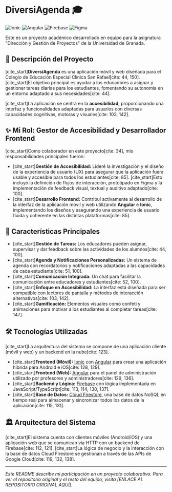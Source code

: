 # DiversiAgenda 🎓

![Ionic](https://img.shields.io/badge/Ionic-3880FF?style=for-the-badge&logo=ionic&logoColor=white)
![Angular](https://img.shields.io/badge/Angular-DD0031?style=for-the-badge&logo=angular&logoColor=white)
![Firebase](https://img.shields.io/badge/Firebase-FFCA28?style=for-the-badge&logo=firebase&logoColor=black)
![Figma](https://img.shields.io/badge/Figma-F24E1E?style=for-the-badge&logo=figma&logoColor=white)

Este es un proyecto académico desarrollado en equipo para la asignatura "Dirección y Gestión de Proyectos" de la Universidad de Granada.

## 📝 Descripción del Proyecto

[cite_start]**DiversiAgenda** es una aplicación móvil y web diseñada para el Colegio de Educación Especial Clínica San Rafael[cite: 44, 150]. [cite_start]El objetivo principal es ayudar a los educadores a asignar y gestionar tareas diarias para los estudiantes, fomentando su autonomía en un entorno adaptado a sus necesidades[cite: 44].

[cite_start]La aplicación se centra en la **accesibilidad**, proporcionando una interfaz y funcionalidades adaptadas para usuarios con diversas capacidades cognitivas, motoras y visuales[cite: 103, 142].

## ✨ Mi Rol: Gestor de Accesibilidad y Desarrollador Frontend

[cite_start]Como colaborador en este proyecto[cite: 34], mis responsabilidades principales fueron:

* [cite_start]**Gestión de Accesibilidad:** Lideré la investigación y el diseño de la experiencia de usuario (UX) para asegurar que la aplicación fuera usable y accesible para todos los estudiantes[cite: 85]. [cite_start]Esto incluyó la definición de flujos de interacción, prototipado en Figma y la implementación de feedback visual, textual y auditivo adaptado[cite: 100].
* [cite_start]**Desarrollo Frontend:** Contribuí activamente al desarrollo de la interfaz de la aplicación móvil y web utilizando **Angular** e **Ionic**, implementando los diseños y asegurando una experiencia de usuario fluida y coherente en las distintas plataformas[cite: 85].

## 🚀 Características Principales

* [cite_start]**Gestión de Tareas:** Los educadores pueden asignar, supervisar y dar feedback sobre las actividades de los alumnos[cite: 44, 100].
* [cite_start]**Agenda y Notificaciones Personalizadas:** Un sistema de agenda con recordatorios y notificaciones adaptadas a las capacidades de cada estudiante[cite: 51, 100].
* [cite_start]**Comunicación Integrada:** Un chat para facilitar la comunicación entre educadores y estudiantes[cite: 52, 100].
* [cite_start]**Enfoque en Accesibilidad:** La interfaz está diseñada para ser compatible con lectores de pantalla y métodos de interacción alternativos[cite: 103, 142].
* [cite_start]**Gamificación:** Elementos visuales como confeti y animaciones para motivar a los estudiantes al completar tareas[cite: 147].

## 🛠️ Tecnologías Utilizadas

[cite_start]La arquitectura del sistema se compone de una aplicación cliente (móvil y web) y un backend en la nube[cite: 123].

* [cite_start]**Frontend (Móvil):** [Ionic](https://ionicframework.com/) con [Angular](https://angular.io/) para crear una aplicación híbrida para Android e iOS[cite: 128, 129].
* [cite_start]**Frontend (Web):** [Angular](https://angular.io/) para el panel de administración utilizado por profesores y administradores[cite: 129, 136].
* [cite_start]**Backend y Lógica:** [Firebase](https://firebase.google.com/) con lógica implementada en JavaScript/TypeScript[cite: 113, 114, 130, 137].
* [cite_start]**Base de Datos:** [Cloud Firestore](https://firebase.google.com/docs/firestore), una base de datos NoSQL en tiempo real para almacenar y sincronizar todos los datos de la aplicación[cite: 115, 131].

## 🏛️ Arquitectura del Sistema

[cite_start]El sistema cuenta con clientes móviles (Android/iOS) y una aplicación web que se comunican vía HTTP con un backend de Firebase[cite: 112, 121]. [cite_start]La lógica de negocio y la interacción con la base de datos Cloud Firestore se gestionan a través de las APIs de Google Cloud[cite: 119, 132, 138].

---
*Este README describe mi participación en un proyecto colaborativo. Para ver el repositorio original y el resto del equipo, visita [ENLACE AL REPOSITORIO ORIGINAL AQUÍ].*
